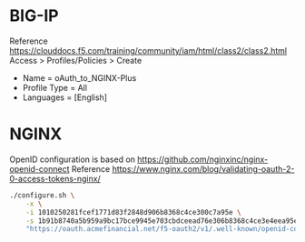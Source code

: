 # BIG-IP
Reference https://clouddocs.f5.com/training/community/iam/html/class2/class2.html
Access > Profiles/Policies > Create
- Name = oAuth_to_NGINX-Plus
- Profile Type = All
- Languages = [English]

# NGINX
OpenID configuration is based on https://github.com/nginxinc/nginx-openid-connect
Reference https://www.nginx.com/blog/validating-oauth-2-0-access-tokens-nginx/

```bash
./configure.sh \
    -x \
    -i 1010250281fcef1771d83f2848d906b8368c4ce300c7a95e \
    -s 1b91b8740a5b959a9bc17bce9945e703cbdceead76e306b8368c4ce3e4eea95e \
    "https://oauth.acmefinancial.net/f5-oauth2/v1/.well-known/openid-configuration"
```